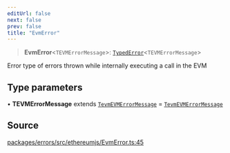 ```yaml
---
editUrl: false
next: false
prev: false
title: "EvmError"
---
```


> **EvmError**\<`TEVMErrorMessage`\>: [`TypedError`](/reference/tevm/errors/type-aliases/typederror/)\<`TEVMErrorMessage`\>

Error type of errors thrown while internally executing a call in the EVM

## Type parameters

• **TEVMErrorMessage** extends [`TevmEVMErrorMessage`](/reference/tevm/errors/type-aliases/tevmevmerrormessage/) = [`TevmEVMErrorMessage`](/reference/tevm/errors/type-aliases/tevmevmerrormessage/)

## Source

[packages/errors/src/ethereumjs/EvmError.ts:45](https://github.com/evmts/tevm-monorepo/blob/main/packages/errors/src/ethereumjs/EvmError.ts#L45)
